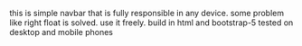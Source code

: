 this is simple navbar that is fully responsible in any device.
some problem like right float is solved. use it freely.
build in html and bootstrap-5
tested on desktop and mobile phones
